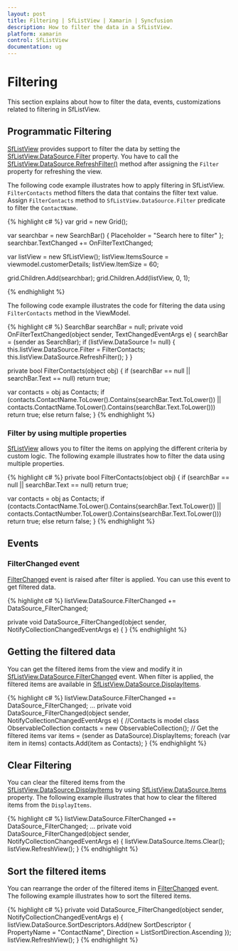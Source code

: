 ```yaml
---
layout: post
title: Filtering | SfListView | Xamarin | Syncfusion
description: How to filter the data in a SfListView.
platform: xamarin
control: SfListView
documentation: ug
---
```


# Filtering

This section explains about how to filter the data, events, customizations related to filtering in SfListView.

## Programmatic Filtering

[SfListView](https://help.syncfusion.com/cr/cref_files/xamarin/sflistview/Syncfusion.SfListView.XForms~Syncfusion.ListView.XForms.SfListView.html) provides support to filter the data by setting the [SfListView.DataSource.Filter](https://help.syncfusion.com/cr/cref_files/xamarin/datasource/Syncfusion.DataSource.Portable~Syncfusion.DataSource.DataSource~Filter.html) property. You have to call the [SfListView.DataSource.RefreshFilter()](https://help.syncfusion.com/cr/cref_files/xamarin/datasource/Syncfusion.DataSource.Portable~Syncfusion.DataSource.DataSource~RefreshFilter.html) method after assigning the `Filter` property for refreshing the view.
 
The following code example illustrates how to apply filtering in SfListView. `FilterContacts` method filters the data that contains the filter text value. Assign `FilterContacts` method to `SfListView.DataSource.Filter` predicate to filter the `ContactName`.

{% highlight c# %}
var grid = new Grid();

var searchbar = new SearchBar() { Placeholder = "Search here to filter" };
searchbar.TextChanged += OnFilterTextChanged;

var listView = new SfListView();
listView.ItemsSource = viewmodel.customerDetails;
listView.ItemSize = 60;

grid.Children.Add(searchbar);
grid.Children.Add(listView, 0, 1);

{% endhighlight %}

The following code example illustrates the code for filtering the data using `FilterContacts` method in the ViewModel.

{% highlight c# %}
SearchBar searchBar = null;
private void OnFilterTextChanged(object sender, TextChangedEventArgs e)
{
  searchBar = (sender as SearchBar);
  if (listView.DataSource != null)
  {
    this.listView.DataSource.Filter = FilterContacts;
    this.listView.DataSource.RefreshFilter();
  }
}
 
private bool FilterContacts(object obj)
{
  if (searchBar == null || searchBar.Text == null)
     return true;

  var contacts = obj as Contacts;
  if (contacts.ContactName.ToLower().Contains(searchBar.Text.ToLower())
       || contacts.ContactName.ToLower().Contains(searchBar.Text.ToLower()))
      return true;
  else
      return false;
}
{% endhighlight %}

### Filter by using multiple properties

[SfListView](https://help.syncfusion.com/cr/cref_files/xamarin/sflistview/Syncfusion.SfListView.XForms~Syncfusion.ListView.XForms.SfListView.html) allows you to filter the items on applying the different criteria by custom logic. The following example illustrates how to filter the data using multiple properties.

{% highlight c# %}
private bool FilterContacts(object obj)
{
  if (searchBar == null || searchBar.Text == null)
     return true;

  var contacts = obj as Contacts;
  if (contacts.ContactName.ToLower().Contains(searchBar.Text.ToLower())
      || contacts.ContactNumber.ToLower().Contains(searchBar.Text.ToLower()))
      return true;
  else
      return false;
}
{% endhighlight %}

## Events

### FilterChanged event

[FilterChanged](https://help.syncfusion.com/cr/cref_files/xamarin/datasource/Syncfusion.DataSource.Portable~Syncfusion.DataSource.DataSource~FilterChanged_EV.html) event is raised after filter is applied. You can use this event to get filtered data.

{% highlight c# %}
listView.DataSource.FilterChanged += DataSource_FilterChanged;

private void DataSource_FilterChanged(object sender, NotifyCollectionChangedEventArgs e)
{
}
{% endhighlight %}

## Getting the filtered data

You can get the filtered items from the view and modify it in [SfListView.DataSource.FilterChanged](https://help.syncfusion.com/cr/cref_files/xamarin/datasource/Syncfusion.DataSource.Portable~Syncfusion.DataSource.DataSource~FilterChanged_EV.html) event. When filter is applied, the filtered items are available in [SfListView.DataSource.DisplayItems](https://help.syncfusion.com/cr/cref_files/xamarin/datasource/Syncfusion.DataSource.Portable~Syncfusion.DataSource.DataSource~DisplayItems.html).

{% highlight c# %}
listView.DataSource.FilterChanged += DataSource_FilterChanged;
...
private void DataSource_FilterChanged(object sender, NotifyCollectionChangedEventArgs e)
{
  //Contacts is model class 
  ObservableCollection<Contacts> contacts = new ObservableCollection<Contacts>();
  // Get the filtered items
  var items = (sender as DataSource).DisplayItems;
  foreach (var item in items)
      contacts.Add(item as Contacts);
}
{% endhighlight %}

## Clear Filtering

You can clear the filtered items from the [SfListView.DataSource.DisplayItems](https://help.syncfusion.com/cr/cref_files/xamarin/datasource/Syncfusion.DataSource.Portable~Syncfusion.DataSource.DataSource~DisplayItems.html) by using [SfListView.DataSource.Items](https://help.syncfusion.com/cr/cref_files/xamarin/datasource/Syncfusion.DataSource.Portable~Syncfusion.DataSource.DataSource~Items.html) property. The following example illustrates that how to clear the filtered items from the `DisplayItems`.

{% highlight c# %}
listView.DataSource.FilterChanged += DataSource_FilterChanged;
...
private void DataSource_FilterChanged(object sender, NotifyCollectionChangedEventArgs e)
{
  listView.DataSource.Items.Clear();
  listView.RefreshView();
}
{% endhighlight %}

## Sort the filtered items

You can rearrange the order of the filtered items in [FilterChanged](https://help.syncfusion.com/cr/cref_files/xamarin/datasource/Syncfusion.DataSource.Portable~Syncfusion.DataSource.DataSource~FilterChanged_EV.html) event. The following example illustrates how to sort the filtered items.

{% highlight c# %}
private void DataSource_FilterChanged(object sender, NotifyCollectionChangedEventArgs e)
{
  listView.DataSource.SortDescriptors.Add(new SortDescriptor { PropertyName = "ContactName", 
                                                               Direction = ListSortDirection.Ascending });
  listView.RefreshView();
}
{% endhighlight %}